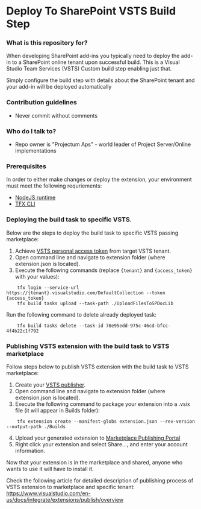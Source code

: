 # Deploy To SharePoint VSTS Build Step #

### What is this repository for? ###

When developing SharePoint add-ins you typically need to deploy the add-in to a SharePoint online tenant upon successful build. This is 
a Visual Studio Team Services (VSTS) Custom build step enabling just that.

Simply configure the build step with details about the SharePoint tenant and your add-in will be deployed automatically

### Contribution guidelines ###

* Never commit without comments

### Who do I talk to? ###

* Repo owner is "Projectum Aps" - world leader of Project Server/Online implementations

### Prerequisites ###

In order to either make changes or deploy the extension, your environment must meet the following requriements:

* [NodeJS runtime](https://nodejs.org/en/)
* [TFX CLI](https://github.com/Microsoft/tfs-cli)

### Deploying the build task to specific VSTS. ###

Below are the steps to deploy the build task to specific VSTS passing marketplace:

1. Achieve [VSTS personal access token](https://www.visualstudio.com/en-us/docs/integrate/get-started/auth/overview#create-personal-access-tokens-to-authenticate-access) from target VSTS tenant.
2. Open command line and navigate to extension folder (where extension.json is located).
3. Execute the following commands (replace `{tenant}` and `{access_token}` with your values):

```
    tfx login --service-url https://{tenant}.visualstudio.com/DefaultCollection --token {access_token}
    tfx build tasks upload --task-path ./UploadFilesToSPDocLib
```

Run the following command to delete already deployed task:

```
    tfx build tasks delete --task-id 78e95edd-975c-46cd-bfcc-4f4b22c1f792
```

### Publishing VSTS extension with the build task to VSTS marketplace ###

Follow steps below to publish VSTS extension with the build task to VSTS marketplace:

1. Create your [VSTS publisher](https://www.visualstudio.com/en-us/docs/integrate/extensions/develop/add-build-task#step-4-publish-your-extension).
2. Open command line and navigate to extension folder (where extension.json is located).
3. Execute the following command to package your extension into a .vsix file (it will appear in Builds folder):

```
    tfx extension create --manifest-globs extension.json --rev-version --output-path ./Builds
```
4. Upload your generated extension to [Marketplace Publishing Portal](http://aka.ms/vsmarketplace-manage)
5. Right click your extension and select Share..., and enter your account information.

Now that your extension is in the marketplace and shared, anyone who wants to use it will have to install it.

Check the following article for detailed description of publishing process of VSTS extension to marketplace and specific tenant: https://www.visualstudio.com/en-us/docs/integrate/extensions/publish/overview 
